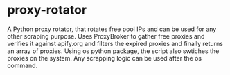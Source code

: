 # proxy-rotator
A Python proxy rotator, that rotates free pool IPs and can be used for any other scraping purpose.
Uses ProxyBroker to gather free proxies and verifies it against apify.org and filters the expired proxies and finally returns an array of proxies.
Using os python package, the script also swtiches the proxies on the system. Any scrapping logic can be used after the os command.
